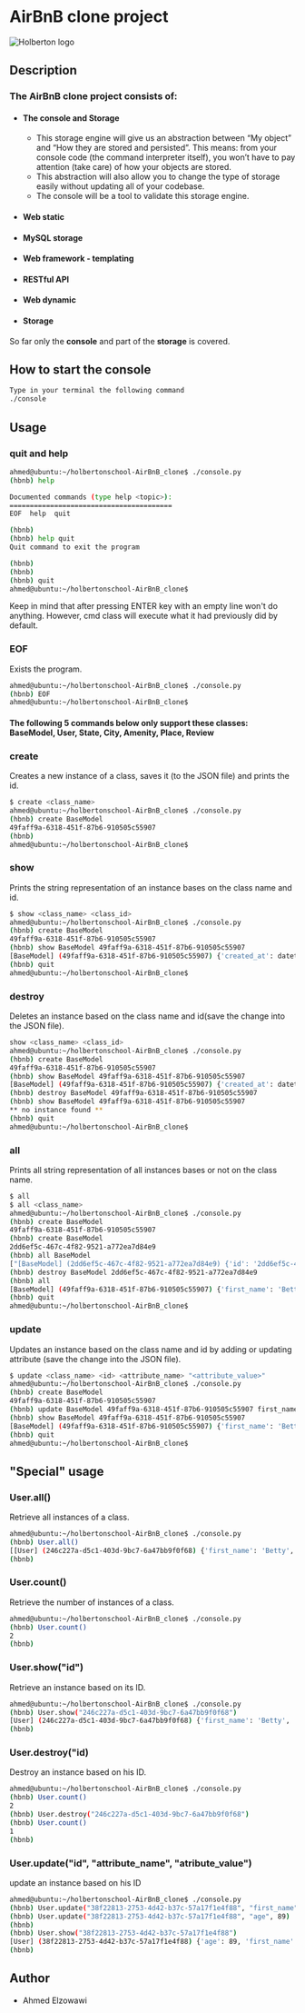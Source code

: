 # AirBnB clone project
![Holberton logo](/assets/hbnb.png "hbnb")
## Description
### The AirBnB clone project consists of:
- #### The console and Storage
	- This storage engine will give us an abstraction between “My object” and “How they are stored and persisted”. This means: from your console code (the command interpreter itself), you won’t have to pay attention (take care) of how your objects are stored.  
	- This abstraction will also allow you to change the type of storage easily without updating all of your codebase.  
	- The console will be a tool to validate this storage engine.

- #### Web static
- #### MySQL storage
- #### Web framework - templating
- #### RESTful API
- #### Web dynamic
- #### Storage

So far only the **console** and part of the **storage** is covered.

## How to start the console
```bash
Type in your terminal the following command
./console
```

## Usage
### quit and help
```bash
ahmed@ubuntu:~/holbertonschool-AirBnB_clone$ ./console.py
(hbnb) help

Documented commands (type help <topic>):
========================================
EOF  help  quit

(hbnb) 
(hbnb) help quit
Quit command to exit the program

(hbnb) 
(hbnb) 
(hbnb) quit 
ahmed@ubuntu:~/holbertonschool-AirBnB_clone$
```
Keep in mind that after pressing ENTER key with an empty line won't do anything.
However, cmd class will execute what it had previously did by default.

### EOF
Exists the program.
```bash
ahmed@ubuntu:~/holbertonschool-AirBnB_clone$ ./console.py
(hbnb) EOF
ahmed@ubuntu:~/holbertonschool-AirBnB_clone$
```

#### The following 5 commands below only support these classes: BaseModel, User, State, City, Amenity, Place, Review

### create
Creates a new instance of a class, saves it (to the JSON file) and prints the
id.
```bash
$ create <class_name>
ahmed@ubuntu:~/holbertonschool-AirBnB_clone$ ./console.py
(hbnb) create BaseModel
49faff9a-6318-451f-87b6-910505c55907
(hbnb) 
ahmed@ubuntu:~/holbertonschool-AirBnB_clone$
```

### show
Prints the string representation of an instance bases on the class name and id.
```bash
$ show <class_name> <class_id>
ahmed@ubuntu:~/holbertonschool-AirBnB_clone$ ./console.py
(hbnb) create BaseModel
49faff9a-6318-451f-87b6-910505c55907
(hbnb) show BaseModel 49faff9a-6318-451f-87b6-910505c55907
[BaseModel] (49faff9a-6318-451f-87b6-910505c55907) {'created_at': datetime.datetime(2017, 10, 2, 3, 10, 25, 903293), 'id': '49faff9a-6318-451f-87b6-910505c55907', 'updated_at': datetime.datetime(2017, 10, 2, 3, 10, 25, 903300)}
(hbnb) quit
ahmed@ubuntu:~/holbertonschool-AirBnB_clone$
```

### destroy
Deletes an instance based on the class name and id(save the change into the JSON
file).
```bash
show <class_name> <class_id>
ahmed@ubuntu:~/holbertonschool-AirBnB_clone$ ./console.py
(hbnb) create BaseModel
49faff9a-6318-451f-87b6-910505c55907
(hbnb) show BaseModel 49faff9a-6318-451f-87b6-910505c55907
[BaseModel] (49faff9a-6318-451f-87b6-910505c55907) {'created_at': datetime.datetime(2017, 10, 2, 3, 10, 25, 903293), 'id': '49faff9a-6318-451f-87b6-910505c55907', 'updated_at': datetime.datetime(2017, 10, 2, 3, 10, 25, 903300)}
(hbnb) destroy BaseModel 49faff9a-6318-451f-87b6-910505c55907
(hbnb) show BaseModel 49faff9a-6318-451f-87b6-910505c55907
** no instance found **
(hbnb) quit
ahmed@ubuntu:~/holbertonschool-AirBnB_clone$
```

### all
Prints all string representation of all instances bases or not on the class
name.
```bash
$ all
$ all <class_name>
ahmed@ubuntu:~/holbertonschool-AirBnB_clone$ ./console.py
(hbnb) create BaseModel
49faff9a-6318-451f-87b6-910505c55907
(hbnb) create BaseModel
2dd6ef5c-467c-4f82-9521-a772ea7d84e9
(hbnb) all BaseModel
["[BaseModel] (2dd6ef5c-467c-4f82-9521-a772ea7d84e9) {'id': '2dd6ef5c-467c-4f82-9521-a772ea7d84e9', 'created_at': datetime.datetime(2017, 10, 2, 3, 11, 23, 639717), 'updated_at': datetime.datetime(2017, 10, 2, 3, 11, 23, 639724)}", "[BaseModel] (49faff9a-6318-451f-87b6-910505c55907) {'first_name': 'Betty', 'id': '49faff9a-6318-451f-87b6-910505c55907', 'created_at': datetime.datetime(2017, 10, 2, 3, 10, 25, 903293), 'updated_at': datetime.datetime(2017, 10, 2, 3, 11, 3, 49401)}"]
(hbnb) destroy BaseModel 2dd6ef5c-467c-4f82-9521-a772ea7d84e9
(hbnb) all
[BaseModel] (49faff9a-6318-451f-87b6-910505c55907) {'first_name': 'Betty', 'id': '49faff9a-6318-451f-87b6-910505c55907', 'created_at': datetime.datetime(2017, 10, 2, 3, 10, 25, 903293), 'updated_at': datetime.datetime(2017, 10, 2, 3, 11, 3, 49401)}
(hbnb) quit
ahmed@ubuntu:~/holbertonschool-AirBnB_clone$
```

### update
Updates an instance based on the class name and id by adding or updating attribute (save the change into the JSON file).
```bash
$ update <class_name> <id> <attribute_name> "<attribute_value>"
ahmed@ubuntu:~/holbertonschool-AirBnB_clone$ ./console.py
(hbnb) create BaseModel
49faff9a-6318-451f-87b6-910505c55907
(hbnb) update BaseModel 49faff9a-6318-451f-87b6-910505c55907 first_name "Betty"
(hbnb) show BaseModel 49faff9a-6318-451f-87b6-910505c55907
[BaseModel] (49faff9a-6318-451f-87b6-910505c55907) {'first_name': 'Betty', 'id': '49faff9a-6318-451f-87b6-910505c55907', 'created_at': datetime.datetime(2017, 10, 2, 3, 10, 25, 903293), 'updated_at': datetime.datetime(2017, 10, 2, 3, 11, 3, 49401)}
(hbnb) quit
ahmed@ubuntu:~/holbertonschool-AirBnB_clone$
```

## "Special" usage
### User.all()
Retrieve all instances of a class.
```bash
ahmed@ubuntu:~/holbertonschool-AirBnB_clone$ ./console.py
(hbnb) User.all()
[[User] (246c227a-d5c1-403d-9bc7-6a47bb9f0f68) {'first_name': 'Betty', 'last_name': 'Bar', 'created_at': datetime.datetime(2017, 9, 28, 21, 12, 19, 611352), 'updated_at': datetime.datetime(2017, 9, 28, 21, 12, 19, 611363), 'password': '63a9f0ea7bb98050796b649e85481845', 'email': 'airbnb@mail.com', 'id': '246c227a-d5c1-403d-9bc7-6a47bb9f0f68'}, [User] (38f22813-2753-4d42-b37c-57a17f1e4f88) {'first_name': 'Betty', 'last_name': 'Bar', 'created_at': datetime.datetime(2017, 9, 28, 21, 11, 42, 848279), 'updated_at': datetime.datetime(2017, 9, 28, 21, 11, 42, 848291), 'password': 'b9be11166d72e9e3ae7fd407165e4bd2', 'email': 'airbnb@mail.com', 'id': '38f22813-2753-4d42-b37c-57a17f1e4f88'}]
(hbnb)
```

### User.count()
Retrieve the number of instances of a class.
```bash
ahmed@ubuntu:~/holbertonschool-AirBnB_clone$ ./console.py
(hbnb) User.count()
2
(hbnb)
```

### User.show("id") 
Retrieve an instance based on its ID.
```bash
ahmed@ubuntu:~/holbertonschool-AirBnB_clone$ ./console.py
(hbnb) User.show("246c227a-d5c1-403d-9bc7-6a47bb9f0f68")
[User] (246c227a-d5c1-403d-9bc7-6a47bb9f0f68) {'first_name': 'Betty', 'last_name': 'Bar', 'created_at': datetime.datetime(2017, 9, 28, 21, 12, 19, 611352), 'updated_at': datetime.datetime(2017, 9, 28, 21, 12, 19, 611363), 'password': '63a9f0ea7bb98050796b649e85481845', 'email': 'airbnb@mail.com', 'id': '246c227a-d5c1-403d-9bc7-6a47bb9f0f68'}
(hbnb)
```

### User.destroy("id)
Destroy an instance based on his ID.
```bash
ahmed@ubuntu:~/holbertonschool-AirBnB_clone$ ./console.py
(hbnb) User.count()
2
(hbnb) User.destroy("246c227a-d5c1-403d-9bc7-6a47bb9f0f68")
(hbnb) User.count()
1
(hbnb)
```

### User.update("id", "attribute\_name", "atribute\_value")
 update an instance based on his ID
 ```bash
 ahmed@ubuntu:~/holbertonschool-AirBnB_clone$ ./console.py
 (hbnb) User.update("38f22813-2753-4d42-b37c-57a17f1e4f88", "first_name", "John")
(hbnb) User.update("38f22813-2753-4d42-b37c-57a17f1e4f88", "age", 89)
(hbnb)
(hbnb) User.show("38f22813-2753-4d42-b37c-57a17f1e4f88")
[User] (38f22813-2753-4d42-b37c-57a17f1e4f88) {'age': 89, 'first_name': 'John', 'last_name': 'Bar', 'created_at': datetime.datetime(2017, 9, 28, 21, 11, 42, 848279), 'updated_at': datetime.datetime(2017, 9, 28, 21, 15, 32, 299055), 'password': 'b9be11166d72e9e3ae7fd407165e4bd2', 'email': 'airbnb@mail.com', 'id': '38f22813-2753-4d42-b37c-57a17f1e4f88'}
(hbnb)
```

## Author
- Ahmed Elzowawi
